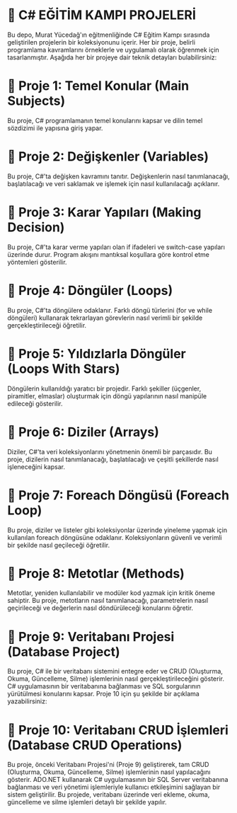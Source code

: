 # 🚀 C# EĞİTİM KAMPI PROJELERİ
Bu depo, Murat Yücedağ'ın eğitmenliğinde C# Eğitim Kampı sırasında geliştirilen projelerin bir koleksiyonunu içerir. Her bir proje, belirli programlama kavramlarını örneklerle ve uygulamalı olarak öğrenmek için tasarlanmıştır. Aşağıda her bir projeye dair teknik detayları bulabilirsiniz:

# 📍 Proje 1: Temel Konular (Main Subjects)
Bu proje, C# programlamanın temel konularını kapsar ve dilin temel sözdizimi ile yapısına giriş yapar. 

# 📍 Proje 2: Değişkenler (Variables)
Bu proje, C#'ta değişken kavramını tanıtır. Değişkenlerin nasıl tanımlanacağı, başlatılacağı ve veri saklamak ve işlemek için nasıl kullanılacağı açıklanır.

# 📍 Proje 3: Karar Yapıları (Making Decision)
Bu proje, C#'ta karar verme yapıları olan if ifadeleri ve switch-case yapıları üzerinde durur. Program akışını mantıksal koşullara göre kontrol etme yöntemleri gösterilir.

# 📍 Proje 4: Döngüler (Loops)
Bu proje, C#'ta döngülere odaklanır. Farklı döngü türlerini (for ve while döngüleri) kullanarak tekrarlayan görevlerin nasıl verimli bir şekilde gerçekleştirileceği öğretilir.

# 📍 Proje 5: Yıldızlarla Döngüler (Loops With Stars)
Döngülerin kullanıldığı yaratıcı bir projedir. Farklı şekiller (üçgenler, piramitler, elmaslar) oluşturmak için döngü yapılarının nasıl manipüle edileceği gösterilir.

# 📍 Proje 6: Diziler (Arrays)
Diziler, C#'ta veri koleksiyonlarını yönetmenin önemli bir parçasıdır. Bu proje, dizilerin nasıl tanımlanacağı, başlatılacağı ve çeşitli şekillerde nasıl işleneceğini kapsar.

# 📍 Proje 7: Foreach Döngüsü (Foreach Loop)
Bu proje, diziler ve listeler gibi koleksiyonlar üzerinde yineleme yapmak için kullanılan foreach döngüsüne odaklanır. Koleksiyonların güvenli ve verimli bir şekilde nasıl geçileceği öğretilir.

# 📍 Proje 8: Metotlar (Methods)
Metotlar, yeniden kullanılabilir ve modüler kod yazmak için kritik öneme sahiptir. Bu proje, metotların nasıl tanımlanacağı, parametrelerin nasıl geçirileceği ve değerlerin nasıl döndürüleceği konularını öğretir.

# 📍 Proje 9: Veritabanı Projesi (Database Project)
Bu proje, C# ile bir veritabanı sistemini entegre eder ve CRUD (Oluşturma, Okuma, Güncelleme, Silme) işlemlerinin nasıl gerçekleştirileceğini gösterir. C# uygulamasının bir veritabanına bağlanması ve SQL sorgularının yürütülmesi konularını kapsar.
Proje 10 için şu şekilde bir açıklama yazabilirsiniz:

# 📍 Proje 10: Veritabanı CRUD İşlemleri (Database CRUD Operations)
Bu proje, önceki Veritabanı Projesi'ni (Proje 9) geliştirerek, tam CRUD (Oluşturma, Okuma, Güncelleme, Silme) işlemlerinin nasıl yapılacağını gösterir. ADO.NET kullanarak C# uygulamasının bir SQL Server veritabanına bağlanması ve veri yönetimi işlemleriyle kullanıcı etkileşimini sağlayan bir sistem geliştirilir. Bu projede, veritabanı üzerinde veri ekleme, okuma, güncelleme ve silme işlemleri detaylı bir şekilde yapılır.
